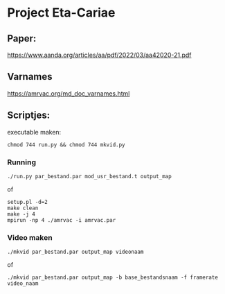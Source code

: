 # Project Eta-Cariae

## Paper:
https://www.aanda.org/articles/aa/pdf/2022/03/aa42020-21.pdf

## Varnames
https://amrvac.org/md_doc_varnames.html

## Scriptjes:
executable maken:

    chmod 744 run.py && chmod 744 mkvid.py

### Running
    ./run.py par_bestand.par mod_usr_bestand.t output_map

of
```
setup.pl -d=2
make clean
make -j 4
mpirun -np 4 ./amrvac -i amrvac.par
```

### Video maken
    ./mkvid par_bestand.par output_map videonaam
of

    ./mkvid par_bestand.par output_map -b base_bestandsnaam -f framerate video_naam